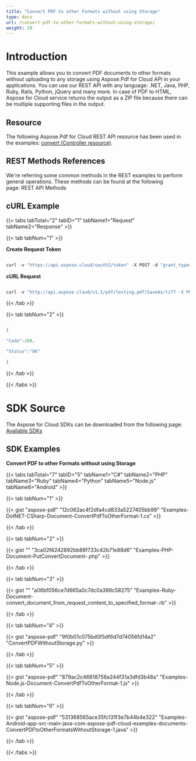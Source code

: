 ```yaml
---
title: "Convert PDF to other Formats without using Storage"
type: docs
url: /convert-pdf-to-other-formats-without-using-storage/
weight: 20
---
```



# **Introduction**
This example allows you to convert PDF documents to other formats without uploading to any storage using Aspose.Pdf for Cloud API in your applications. You can use our REST API with any language: .NET, Java, PHP, Ruby, Rails, Python, jQuery and many more. In case of PDF to HTML, Aspose for Cloud service returns the output as a ZIP file because there can be multiple supporting files in the output.
## **Resource**
The following Aspose.Pdf for Cloud REST API resource has been used in the examples: [convert (Controller resource)](https://apireference.aspose.cloud/pdf/#!/Document/Document_PutConvertDocument).
## **REST Methods References**
We're referring some common methods in the REST examples to perform general operations. These methods can be found at the following page: REST API Methods
## **cURL Example**
{{< tabs tabTotal="2" tabID="1" tabName1="Request" tabName2="Response" >}}

{{< tab tabNum="1" >}}

**Create Request Token**

```java

curl -v "https://api.aspose.cloud/oauth2/token" -X POST -d "grant_type=client_credentials&client_id=0B17F60A-6D69-426B-9ABD-79F35A6E9F7B&client_secret=53b8b19adffa41a3e87dbbd8858977ae" -H "Content-Type: application/x-www-form-urlencoded" -H "Accept: application/json"

```

**cURL Request**

```java

curl -v "http://api.aspose.cloud/v1.1/pdf/testing.pdf/SaveAs/tiff -X PUT -d {"exportOptions": [{"Brightness": 0, "Compression": "string", "ColorDepth": "string", "LeftMargin": 0, "RightMargin": 0, "TopMargin": 0, "BottomMargin": 0, "Orientation": "string", "SkipBlankPages": true, "Width": 0, "Height": 0, "XResolution": 0, "YResolution": 0, "PageIndex": 0, "PageCount": 0, "ResultFile": "string"}]} -H "Content-Type: application/json"-H "Accept: application/json"-H "Authorization: Bearer yPFyyiN2jamYggVq9p6Tg8EOIC7f5zr2tWmClPWuKJWtfVv2CNpb1qno7GAufwT10ttkHLe7GVlZg4-YjpSfi5gM3xMy5obgaP4HIta8EZ6bwopPbS6i-gPiNHM6CraFmSEKWvDDUwIWopcR0apcRyyxzBR4GhuRDbbagrl0efGhjmkR4VbnX382dXcf0uvyzuTpz7OB3S2ZJsJhOdZ16TOkfrtjFgeTjFm2LBENkVPpQP6nFMBDL2D8_EoUgS2Rn4q65eZQqtcqhbUWtsAwPQiX2le0QxACQ0o0lWYAaCGvFGODcEQyqJUa7fXSIxXNICilGBoA1k-wWQtZyoqipgt8sC1lbN4ctS5wDsFmBE9cMhyn68FO_ZuQzZqfqsN_U9fQt-VVLif2woStjXotyL3kjqDVwbOKNpSAw2c4uh9xX7xL"

```

{{< /tab >}}

{{< tab tabNum="2" >}}

```java

{

"Code":200,

"Status":"OK"

}

```

{{< /tab >}}

{{< /tabs >}}
# **SDK Source**
The Aspose for Cloud SDKs can be downloaded from the following page: [Available SDKs](/pdf/available-sdks/)
## **SDK Examples**
**Convert PDF to other Formats without using Storage**

{{< tabs tabTotal="7" tabID="5" tabName1="C#" tabName2="PHP" tabName3="Ruby" tabName4="Python" tabName5="Node.js" tabName6="Android" >}}

{{< tab tabNum="1" >}}

{{< gist "aspose-pdf" "12c062ac4f2dfa4cd833a5227405bb99" "Examples-DotNET-CSharp-Document-ConvertPdfToOtherFormat-1.cs" >}}

{{< /tab >}}

{{< tab tabNum="2" >}}

{{< gist "" "3ca02f4242892bb88f733c42b71e88d6" "Examples-PHP-Document-PutConvertDocument-.php" >}}

{{< /tab >}}

{{< tab tabNum="3" >}}

{{< gist "" "a06bf056ce7d665a0c7dc0a389c58275" "Examples-Ruby-Document-convert_document_from_request_content_to_specified_format-.rb" >}}

{{< /tab >}}

{{< tab tabNum="4" >}}

{{< gist "aspose-pdf" "9f0b01c075bd0f5df6d7d74056fd14a2" "ConvertPDFWithoutStorage.py" >}}

{{< /tab >}}

{{< tab tabNum="5" >}}

{{< gist "aspose-pdf" "879ac2c46818756a244f31a3dfd3b48a" "Examples-Node.js-Document-ConvertPdfToOtherFormat-1.js" >}}

{{< /tab >}}

{{< tab tabNum="6" >}}

{{< gist "aspose-pdf" "531368565ace35fc131f3e7b44b4e322" "Examples-Android-app-src-main-java-com-aspose-pdf-cloud-examples-documents-ConvertPDFtoOtherFormatsWithoutStorage-1.java" >}}

{{< /tab >}}

{{< /tabs >}}
